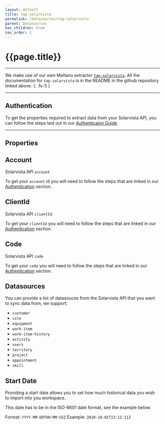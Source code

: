 ```yaml
---
layout: default
title: tap-solarvista
permalink: /datasources/tap-solarvista
parent: Datasources
has_children: true
nav_order: 1
---
```


# {{page.title}}

---

We make use of our own Meltano extractor [`tap-solarvista`](https://github.com/Matatika/tap-solarvista). All the documentation for `tap-solarvista` is in the README in the github repository linked above.
{: .fs-5 }

---

## Authentication

To get the properties required to extract data from your Solarvista API, you can follow the steps laid out in our [Authenticaion Guide]().

---

## Properties

## Account

Solarvista API `account`

To get your `account` id you will need to follow the steps that are linked in our [Authentication](#authenticaion) section.

## ClientId

Solarvista API `clientId`

To get your `clientId` you will need to follow the steps that are linked in our [Authentication](#authenticaion) section.

## Code

Solarvista API `code`

To get your `code` you will need to follow the steps that are linked in our [Authentication](#authenticaion) section.

## Datasources

You can provide a list of datasouces from the Solarvista API that you want to sync data from, we support:
- `customer`
- `site`
- `equipment`
- `work-item`
- `work-item-history`
- `activity`
- `users`
- `territory`
- `project`
- `appointment`
- `skill`

## Start Date

Providing a start date allows you to set how much historical data you wish to import into you workspace. 

This date has to be in the ISO-8601 date format, see the example below.

Format: `YYYY-MM-DDTHH:MM:SSZ`
Example: `2020-10-01T13:12:11Z`

